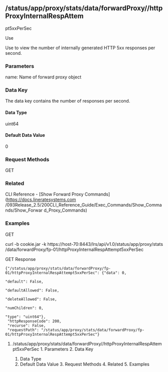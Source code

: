 ## /status/app/proxy/stats/data/forwardProxy/<name>/httpProxyInternalRespAttem
pt5xxPerSec

Use

Use to view the number of internally generated HTTP 5xx responses per second.

### Parameters

name: Name of forward proxy object

### Data Key

The data key contains the number of responses per second.

#### Data Type

uint64

#### Default Data Value

0

### Request Methods

GET

### Related

CLI Reference - [Show Forward Proxy Commands](https://docs.lineratesystems.com
/093Release_2.5/200CLI_Reference_Guide/Exec_Commands/Show_Commands/Show_Forwar
d_Proxy_Commands)

### Examples

GET

curl -b cookie.jar -k https://host-70:8443/lrs/api/v1.0/status/app/proxy/stats
/data/forwardProxy/fp-01/httpProxyInternalRespAttempt5xxPerSec

GET Response

    
    {"/status/app/proxy/stats/data/forwardProxy/fp-01/httpProxyInternalRespAttempt5xxPerSec": {"data": 0,
                                                                                                "default": False,
                                                                                                "defaultAllowed": False,
                                                                                                "deleteAllowed": False,
                                                                                                "numChildren": 0,
                                                                                                "type": "uint64"},
     "httpResponseCode": 200,
     "recurse": False,
     "requestPath": "/status/app/proxy/stats/data/forwardProxy/fp-01/httpProxyInternalRespAttempt5xxPerSec"}
    

  1. /status/app/proxy/stats/data/forwardProxy/<name>/httpProxyInternalRespAttempt5xxPerSec
    1. Parameters
    2. Data Key
      1. Data Type
      2. Default Data Value
    3. Request Methods
    4. Related
    5. Examples

